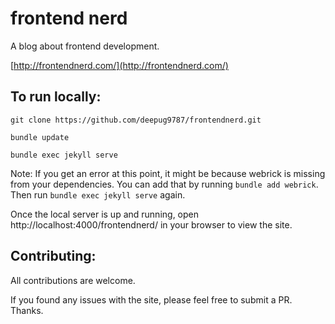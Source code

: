 # frontend nerd

A blog about frontend development.

[http://frontendnerd.com/](http://frontendnerd.com/)

## To run locally:

```
git clone https://github.com/deepug9787/frontendnerd.git

bundle update

bundle exec jekyll serve
```

Note: If you get an error at this point, it might be because webrick is missing from your
dependencies. You can add that by running `bundle add webrick`. Then run `bundle exec jekyll serve` again.

Once the local server is up and running, open http://localhost:4000/frontendnerd/ in your browser to
view the site.

## Contributing:

All contributions are welcome.

If you found any issues with the site, please feel free to submit a PR. Thanks.
